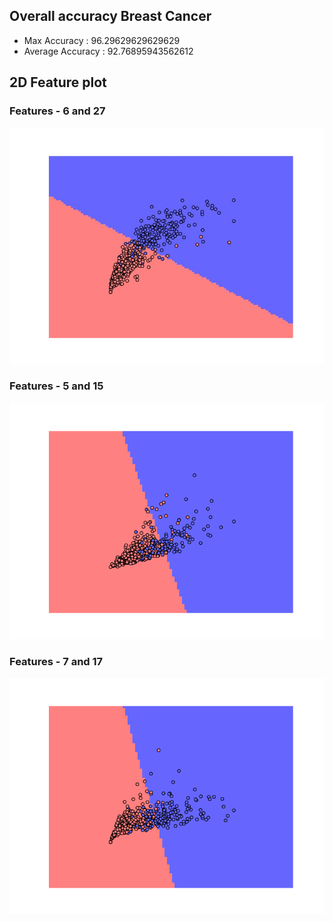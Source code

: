 ## Overall accuracy Breast Cancer

- Max Accuracy : 96.29629629629629
- Average Accuracy : 92.76895943562612
## 2D Feature plot

### Features - 6 and 27
![Q1_1](./../q1/Feature_6,27.png "Q1_1")

### Features - 5 and 15

![Q1_2](./../q1/Feature_5,15.png "Q1_2")

### Features - 7 and 17

![Q1_3](./../q1/Feature_7,17.png "Q1_3")

